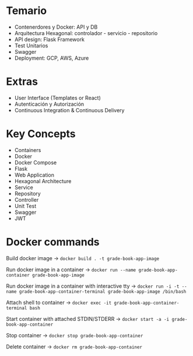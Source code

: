 # Temario

- Contenerdores y Docker: API y DB
- Arquitectura Hexagonal: controlador - servicio - repositorio
- API design: Flask Framework
- Test Unitarios
- Swagger
- Deployment: GCP, AWS, Azure

# Extras

- User Interface (Templates or React)
- Autenticación y Autorización
- Continuous Integration & Continuous Delivery

# Key Concepts

- Containers
- Docker
- Docker Compose
- Flask
- Web Application
- Hexagonal Architecture
- Service
- Repository
- Controller
- Unit Test
- Swagger
- JWT

# Docker commands

Build docker image -> `docker build . -t grade-book-app-image`

Run docker image in a container -> `docker run --name grade-book-app-container grade-book-app-image`

Run docker image in a container with interactive tty -> `docker run -i -t --name grade-book-app-container-terminal grade-book-app-image /bin/bash`

Attach shell to container -> `docker exec -it grade-book-app-container-terminal bash`

Start container with attached STDIN/STDERR  -> `docker start -a -i grade-book-app-container`

Stop container -> `docker stop grade-book-app-container`

Delete container -> `docker rm grade-book-app-container`
